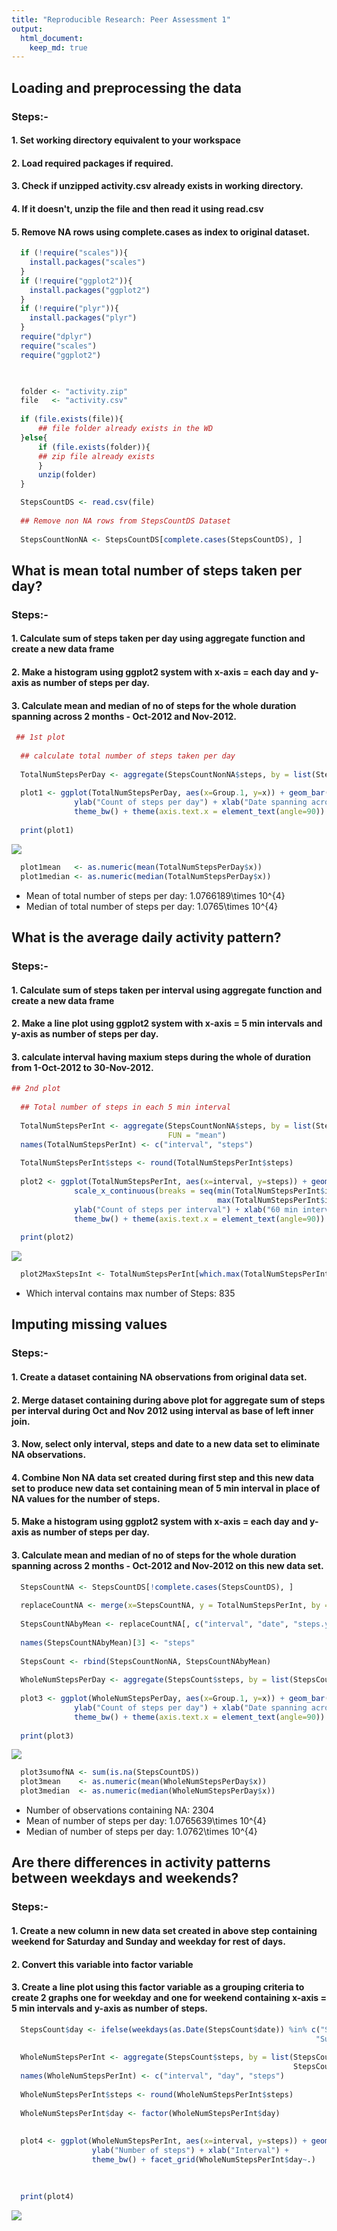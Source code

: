 ```yaml
---
title: "Reproducible Research: Peer Assessment 1"
output: 
  html_document:
    keep_md: true
---
```


## Loading and preprocessing the data

### Steps:-
#### 1. Set working directory equivalent to your workspace 
#### 2. Load required packages if required.
#### 3. Check if unzipped activity.csv already exists in working directory.
#### 4. If it doesn't, unzip the file and then read it using read.csv
#### 5. Remove NA rows using complete.cases as index to original dataset.

```r
  if (!require("scales")){
    install.packages("scales")
  }
  if (!require("ggplot2")){
    install.packages("ggplot2")
  }
  if (!require("plyr")){
    install.packages("plyr")
  }
  require("dplyr")
  require("scales")
  require("ggplot2")


  
  folder <- "activity.zip"
  file   <- "activity.csv"
  
  if (file.exists(file)){
      ## file folder already exists in the WD
  }else{
      if (file.exists(folder)){
      ## zip file already exists
      }
      unzip(folder) 
  }
```


```r
  StepsCountDS <- read.csv(file)
  
  ## Remove non NA rows from StepsCountDS Dataset
  
  StepsCountNonNA <- StepsCountDS[complete.cases(StepsCountDS), ]
```

## What is mean total number of steps taken per day?

### Steps:-
#### 1. Calculate sum of steps taken per day using aggregate function and create a new data frame
#### 2. Make a histogram using ggplot2 system with x-axis = each day and y-axis as number of steps per day.
#### 3. Calculate mean and median of no of steps for the whole duration spanning across 2 months - Oct-2012 and Nov-2012.

```r
 ## 1st plot
  
  ## calculate total number of steps taken per day
  
  TotalNumStepsPerDay <- aggregate(StepsCountNonNA$steps, by = list(StepsCountNonNA$date), FUN = "sum")
  
  plot1 <- ggplot(TotalNumStepsPerDay, aes(x=Group.1, y=x)) + geom_bar(stat="identity") +
              ylab("Count of steps per day") + xlab("Date spanning across Oct-2012 and Nov-2012") +
              theme_bw() + theme(axis.text.x = element_text(angle=90)) + ggtitle("Steps per day")
  
  print(plot1)
```

![](PA1_template_files/figure-html/unnamed-chunk-3-1.png)<!-- -->

```r
  plot1mean   <- as.numeric(mean(TotalNumStepsPerDay$x))
  plot1median <- as.numeric(median(TotalNumStepsPerDay$x))
```
* Mean of total number of steps per day:   1.0766189\times 10^{4}
* Median of total number of steps per day: 1.0765\times 10^{4}


## What is the average daily activity pattern?
### Steps:-
#### 1. Calculate sum of steps taken per interval using aggregate function and create a new data frame
#### 2. Make a line plot using ggplot2 system with x-axis = 5 min intervals and y-axis as number of steps per day.
#### 3. calculate interval having maxium steps during the whole of duration from 1-Oct-2012 to 30-Nov-2012.

```r
## 2nd plot
  
  ## Total number of steps in each 5 min interval
  
  TotalNumStepsPerInt <- aggregate(StepsCountNonNA$steps, by = list(StepsCountNonNA$interval), 
                                   FUN = "mean")
  names(TotalNumStepsPerInt) <- c("interval", "steps")
  
  TotalNumStepsPerInt$steps <- round(TotalNumStepsPerInt$steps)
  
  plot2 <- ggplot(TotalNumStepsPerInt, aes(x=interval, y=steps)) + geom_line() + 
              scale_x_continuous(breaks = seq(min(TotalNumStepsPerInt$interval), 
                                              max(TotalNumStepsPerInt$interval),60)) +
              ylab("Count of steps per interval") + xlab("60 min interval in each day spanning across Oct-2012 and Nov-2012") +
              theme_bw() + theme(axis.text.x = element_text(angle=90)) + ggtitle("Steps per interval")
  
  print(plot2)
```

![](PA1_template_files/figure-html/unnamed-chunk-4-1.png)<!-- -->

```r
  plot2MaxStepsInt <- TotalNumStepsPerInt[which.max(TotalNumStepsPerInt$steps), 1]
```
* Which interval contains max number of Steps: 835

## Imputing missing values
### Steps:-
#### 1. Create a dataset containing NA observations from original data set.
#### 2. Merge dataset containing during above plot for aggregate sum of steps per interval during Oct and Nov 2012 using interval as base of left inner join.
#### 3. Now, select only interval, steps and date to a new data set to eliminate NA observations.
#### 4. Combine Non NA data set created during first step and this new data set to produce new data set containing mean of 5 min interval in place of NA values for the number of steps.
#### 5. Make a histogram using ggplot2 system with x-axis = each day and y-axis as number of steps per day.
#### 3. Calculate mean and median of no of steps for the whole duration spanning across 2 months - Oct-2012 and Nov-2012 on this new data set.

```r
  StepsCountNA <- StepsCountDS[!complete.cases(StepsCountDS), ]
  
  replaceCountNA <- merge(x=StepsCountNA, y = TotalNumStepsPerInt, by = c("interval"), all.x = TRUE)
  
  StepsCountNAbyMean <- replaceCountNA[, c("interval", "date", "steps.y")]
  
  names(StepsCountNAbyMean)[3] <- "steps"
  
  StepsCount <- rbind(StepsCountNonNA, StepsCountNAbyMean)
  
  WholeNumStepsPerDay <- aggregate(StepsCount$steps, by = list(StepsCount$date), FUN = "sum")
  
  plot3 <- ggplot(WholeNumStepsPerDay, aes(x=Group.1, y=x)) + geom_bar(stat="identity") +
              ylab("Count of steps per day") + xlab("Date spanning across Oct-2012 and Nov-2012") +
              theme_bw() + theme(axis.text.x = element_text(angle=90)) + ggtitle("Steps per day")
  
  print(plot3)
```

![](PA1_template_files/figure-html/unnamed-chunk-5-1.png)<!-- -->

```r
  plot3sumofNA <- sum(is.na(StepsCountDS))
  plot3mean    <- as.numeric(mean(WholeNumStepsPerDay$x))
  plot3median  <- as.numeric(median(WholeNumStepsPerDay$x))
```
* Number of observations containing NA: 2304
* Mean of number of steps per day:      1.0765639\times 10^{4}
* Median of number of steps per day:    1.0762\times 10^{4}
  
## Are there differences in activity patterns between weekdays and weekends?
### Steps:-
#### 1. Create a new column in new data set created in above step containing weekend for Saturday and Sunday and weekday for rest of days.
#### 2. Convert this variable into factor variable
#### 3. Create a line plot using this factor variable as a grouping criteria to create 2 graphs one for weekday and one for weekend containing x-axis = 5 min intervals and y-axis as number of steps.


```r
  StepsCount$day <- ifelse(weekdays(as.Date(StepsCount$date)) %in% c("Saturday",   
                                                                    "Sunday"),"weekend", "weekday")
  
  WholeNumStepsPerInt <- aggregate(StepsCount$steps, by = list(StepsCount$interval, 
                                                               StepsCount$day), FUN = "mean")
  names(WholeNumStepsPerInt) <- c("interval", "day", "steps")
  
  WholeNumStepsPerInt$steps <- round(WholeNumStepsPerInt$steps)
  
  WholeNumStepsPerInt$day <- factor(WholeNumStepsPerInt$day)
  
  
  plot4 <- ggplot(WholeNumStepsPerInt, aes(x=interval, y=steps)) + geom_line(color = "blue") + 
                  ylab("Number of steps") + xlab("Interval") +
                  theme_bw() + facet_grid(WholeNumStepsPerInt$day~.)
  
 
  
  print(plot4)
```

![](PA1_template_files/figure-html/unnamed-chunk-6-1.png)<!-- -->
